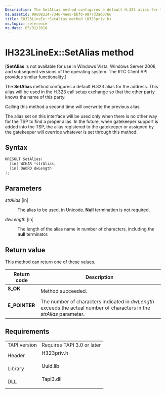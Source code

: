 ```yaml
---
Description: The SetAlias method configures a default H.323 alias for the address. This alias will be used in the H.323 call setup exchange so that the other party knows the name of this party.
ms.assetid: 09608214-7346-4ee8-bbfd-0877d3ad0766
title: IH323LineEx::SetAlias method (H323priv.h)
ms.topic: reference
ms.date: 05/31/2018
---
```


# IH323LineEx::SetAlias method

\[**SetAlias** is not available for use in Windows Vista, Windows Server 2008, and subsequent versions of the operating system. The RTC Client API provides similar functionality.\]

The **SetAlias** method configures a default H.323 alias for the address. This alias will be used in the H.323 call setup exchange so that the other party knows the name of this party.

Calling this method a second time will overwrite the previous alias.

The alias set on this interface will be used only when there is no other way for the TSP to find a proper alias. In the future, when gatekeeper support is added into the TSP, the alias registered to the gatekeeper or assigned by the gatekeeper will override whatever is set through this method.

## Syntax


```C++
HRESULT SetAlias(
  [in] WCHAR *strAlias,
  [in] DWORD dwLength
);
```



## Parameters

<dl> <dt>

*strAlias* \[in\]
</dt> <dd>

The alias to be used, in Unicode. **Null** termination is not required.

</dd> <dt>

*dwLength* \[in\]
</dt> <dd>

The length of the alias name in number of characters, including the **null** terminator.

</dd> </dl>

## Return value

This method can return one of these values.



| Return code                                                                               | Description                                                                                                                      |
|-------------------------------------------------------------------------------------------|----------------------------------------------------------------------------------------------------------------------------------|
| <dl> <dt>**S\_OK**</dt> </dl>      | Method succeeded.<br/>                                                                                                     |
| <dl> <dt>**E\_POINTER**</dt> </dl> | The number of characters indicated in *dwLength* exceeds the actual number of characters in the *strAlias* parameter.<br/> |



 

## Requirements



|                         |                                                                                       |
|-------------------------|---------------------------------------------------------------------------------------|
| TAPI version<br/> | Requires TAPI 3.0 or later<br/>                                                 |
| Header<br/>       | <dl> <dt>H323priv.h</dt> </dl> |
| Library<br/>      | <dl> <dt>Uuid.lib</dt> </dl>   |
| DLL<br/>          | <dl> <dt>Tapi3.dll</dt> </dl>  |



 

 




